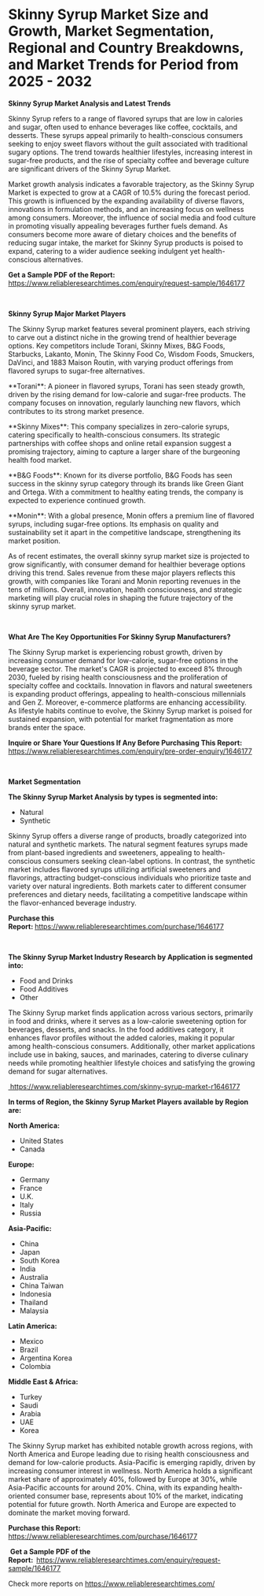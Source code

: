 <p><h1>Skinny Syrup Market Size and Growth, Market Segmentation, Regional and Country Breakdowns, and Market Trends for Period from 2025 -  2032</h1></p><p><strong>Skinny Syrup Market Analysis and Latest Trends</strong></p>
<p><p>Skinny Syrup refers to a range of flavored syrups that are low in calories and sugar, often used to enhance beverages like coffee, cocktails, and desserts. These syrups appeal primarily to health-conscious consumers seeking to enjoy sweet flavors without the guilt associated with traditional sugary options. The trend towards healthier lifestyles, increasing interest in sugar-free products, and the rise of specialty coffee and beverage culture are significant drivers of the Skinny Syrup Market. </p><p>Market growth analysis indicates a favorable trajectory, as the Skinny Syrup Market is expected to grow at a CAGR of 10.5% during the forecast period. This growth is influenced by the expanding availability of diverse flavors, innovations in formulation methods, and an increasing focus on wellness among consumers. Moreover, the influence of social media and food culture in promoting visually appealing beverages further fuels demand. As consumers become more aware of dietary choices and the benefits of reducing sugar intake, the market for Skinny Syrup products is poised to expand, catering to a wider audience seeking indulgent yet health-conscious alternatives.</p></p>
<p><strong>Get a Sample PDF of the Report:&nbsp;</strong> <a href="https://www.reliableresearchtimes.com/enquiry/request-sample/1646177?utm_campaign=2203&utm_medium=2&utm_source=Github&utm_content=ia&utm_term=07042025&utm_id=skinny-syrup">https://www.reliableresearchtimes.com/enquiry/request-sample/1646177</a></p>
<p>&nbsp;</p>
<p><strong>Skinny Syrup Major Market Players</strong></p>
<p><p>The Skinny Syrup market features several prominent players, each striving to carve out a distinct niche in the growing trend of healthier beverage options. Key competitors include Torani, Skinny Mixes, B&G Foods, Starbucks, Lakanto, Monin, The Skinny Food Co, Wisdom Foods, Smuckers, DaVinci, and 1883 Maison Routin, with varying product offerings from flavored syrups to sugar-free alternatives.</p><p>**Torani**: A pioneer in flavored syrups, Torani has seen steady growth, driven by the rising demand for low-calorie and sugar-free products. The company focuses on innovation, regularly launching new flavors, which contributes to its strong market presence. </p><p>**Skinny Mixes**: This company specializes in zero-calorie syrups, catering specifically to health-conscious consumers. Its strategic partnerships with coffee shops and online retail expansion suggest a promising trajectory, aiming to capture a larger share of the burgeoning health food market.</p><p>**B&G Foods**: Known for its diverse portfolio, B&G Foods has seen success in the skinny syrup category through its brands like Green Giant and Ortega. With a commitment to healthy eating trends, the company is expected to experience continued growth.</p><p>**Monin**: With a global presence, Monin offers a premium line of flavored syrups, including sugar-free options. Its emphasis on quality and sustainability set it apart in the competitive landscape, strengthening its market position.</p><p>As of recent estimates, the overall skinny syrup market size is projected to grow significantly, with consumer demand for healthier beverage options driving this trend. Sales revenue from these major players reflects this growth, with companies like Torani and Monin reporting revenues in the tens of millions. Overall, innovation, health consciousness, and strategic marketing will play crucial roles in shaping the future trajectory of the skinny syrup market.</p></p>
<p>&nbsp;</p>
<p><strong>What Are The Key Opportunities For Skinny Syrup Manufacturers?</strong></p>
<p><p>The Skinny Syrup market is experiencing robust growth, driven by increasing consumer demand for low-calorie, sugar-free options in the beverage sector. The market's CAGR is projected to exceed 8% through 2030, fueled by rising health consciousness and the proliferation of specialty coffee and cocktails. Innovation in flavors and natural sweeteners is expanding product offerings, appealing to health-conscious millennials and Gen Z. Moreover, e-commerce platforms are enhancing accessibility. As lifestyle habits continue to evolve, the Skinny Syrup market is poised for sustained expansion, with potential for market fragmentation as more brands enter the space.</p></p>
<p><strong>Inquire or Share Your Questions If Any Before Purchasing This Report:</strong> <a href="https://www.reliableresearchtimes.com/enquiry/pre-order-enquiry/1646177?utm_campaign=2203&utm_medium=2&utm_source=Github&utm_content=ia&utm_term=07042025&utm_id=skinny-syrup">https://www.reliableresearchtimes.com/enquiry/pre-order-enquiry/1646177</a></p>
<p>&nbsp;</p>
<p><strong>Market Segmentation</strong></p>
<p><strong>The Skinny Syrup Market Analysis by types is segmented into:</strong></p>
<p><ul><li>Natural</li><li>Synthetic</li></ul></p>
<p><p>Skinny Syrup offers a diverse range of products, broadly categorized into natural and synthetic markets. The natural segment features syrups made from plant-based ingredients and sweeteners, appealing to health-conscious consumers seeking clean-label options. In contrast, the synthetic market includes flavored syrups utilizing artificial sweeteners and flavorings, attracting budget-conscious individuals who prioritize taste and variety over natural ingredients. Both markets cater to different consumer preferences and dietary needs, facilitating a competitive landscape within the flavor-enhanced beverage industry.</p></p>
<p><strong>Purchase this Report:&nbsp;</strong><a href="https://www.reliableresearchtimes.com/purchase/1646177?utm_campaign=2203&utm_medium=2&utm_source=Github&utm_content=ia&utm_term=07042025&utm_id=skinny-syrup">https://www.reliableresearchtimes.com/purchase/1646177</a></p>
<p>&nbsp;</p>
<p><strong>The Skinny Syrup Market Industry Research by Application is segmented into:</strong></p>
<p><ul><li>Food and Drinks</li><li>Food Additives</li><li>Other</li></ul></p>
<p><p>The Skinny Syrup market finds application across various sectors, primarily in food and drinks, where it serves as a low-calorie sweetening option for beverages, desserts, and snacks. In the food additives category, it enhances flavor profiles without the added calories, making it popular among health-conscious consumers. Additionally, other market applications include use in baking, sauces, and marinades, catering to diverse culinary needs while promoting healthier lifestyle choices and satisfying the growing demand for sugar alternatives.</p></p>
<p><a href="https://www.reliableresearchtimes.com/skinny-syrup-market-r1646177?utm_campaign=2203&utm_medium=2&utm_source=Github&utm_content=ia&utm_term=07042025&utm_id=skinny-syrup">&nbsp;https://www.reliableresearchtimes.com/skinny-syrup-market-r1646177</a></p>
<p><strong>In terms of Region, the Skinny Syrup Market Players available by Region are:</strong></p>
<p>
    <p> <strong> North America: </strong>
        <ul>
            <li>United States</li>
            <li>Canada</li>
        </ul>
        </p> 
    <p> <strong> Europe: </strong>
        <ul>
            <li>Germany</li>
            <li>France</li>
            <li>U.K.</li>
            <li>Italy</li>
            <li>Russia</li>
        </ul>
        </p> 
    <p> <strong> Asia-Pacific: </strong>
        <ul>
            <li>China</li>
            <li>Japan</li>
            <li>South Korea</li>
            <li>India</li>
            <li>Australia</li>
            <li>China Taiwan</li>
            <li>Indonesia</li>
            <li>Thailand</li>
            <li>Malaysia</li>
        </ul>
        </p> 
    <p> <strong> Latin America: </strong>
        <ul>
            <li>Mexico</li>
            <li>Brazil</li>
            <li>Argentina Korea</li>
            <li>Colombia</li>
        </ul>
        </p> 
    <p> <strong> Middle East & Africa: </strong>
        <ul>
            <li>Turkey</li>
            <li>Saudi</li>
            <li>Arabia</li>
            <li>UAE</li>
            <li>Korea</li>
        </ul>
    </p>
    </p>
<p><p>The Skinny Syrup market has exhibited notable growth across regions, with North America and Europe leading due to rising health consciousness and demand for low-calorie products. Asia-Pacific is emerging rapidly, driven by increasing consumer interest in wellness. North America holds a significant market share of approximately 40%, followed by Europe at 30%, while Asia-Pacific accounts for around 20%. China, with its expanding health-oriented consumer base, represents about 10% of the market, indicating potential for future growth. North America and Europe are expected to dominate the market moving forward.</p></p>
<p><strong>Purchase this Report: </strong><a href="https://www.reliableresearchtimes.com/purchase/1646177?utm_campaign=2203&utm_medium=2&utm_source=Github&utm_content=ia&utm_term=07042025&utm_id=skinny-syrup">https://www.reliableresearchtimes.com/purchase/1646177</a></p>
<p>&nbsp;<strong>Get a Sample PDF of the Report:&nbsp;&nbsp;</strong><a href="https://www.reliableresearchtimes.com/enquiry/request-sample/1646177?utm_campaign=2203&utm_medium=2&utm_source=Github&utm_content=ia&utm_term=07042025&utm_id=skinny-syrup">https://www.reliableresearchtimes.com/enquiry/request-sample/1646177</a></p>
<p><strong></strong></p>
<p>Check more reports on <a href="https://www.reliableresearchtimes.com/?utm_campaign=2203&utm_medium=2&utm_source=Github&utm_content=ia&utm_term=07042025&utm_id=skinny-syrup">https://www.reliableresearchtimes.com/</a></p>